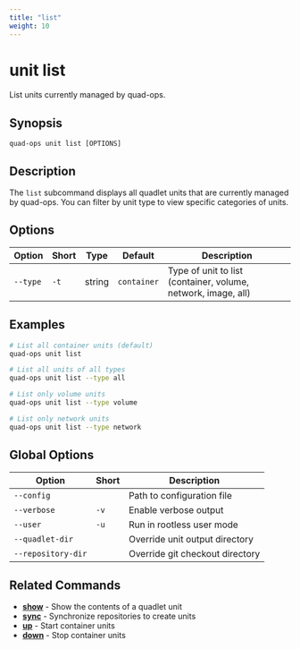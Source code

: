 ```yaml
---
title: "list"
weight: 10
---
```


# unit list

List units currently managed by quad-ops.

## Synopsis

```
quad-ops unit list [OPTIONS]
```

## Description

The `list` subcommand displays all quadlet units that are currently managed by quad-ops. You can filter by unit type to view specific categories of units.

## Options

| Option | Short | Type | Default | Description |
|--------|-------|------|---------|-------------|
| `--type` | `-t` | string | `container` | Type of unit to list (container, volume, network, image, all) |

## Examples

```bash
# List all container units (default)
quad-ops unit list

# List all units of all types
quad-ops unit list --type all

# List only volume units
quad-ops unit list --type volume

# List only network units
quad-ops unit list --type network
```

## Global Options

| Option | Short | Description |
|--------|-------|-------------|
| `--config` | | Path to configuration file |
| `--verbose` | `-v` | Enable verbose output |
| `--user` | `-u` | Run in rootless user mode |
| `--quadlet-dir` | | Override unit output directory |
| `--repository-dir` | | Override git checkout directory |

## Related Commands

- **[show](show)** - Show the contents of a quadlet unit
- **[sync](../sync)** - Synchronize repositories to create units
- **[up](../up)** - Start container units
- **[down](../down)** - Stop container units